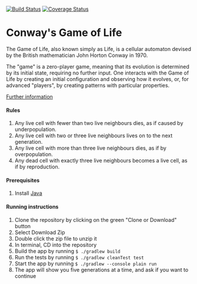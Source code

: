 [![Build Status](https://travis-ci.org/pelensky/GameOfLife.svg?branch=master)](https://travis-ci.org/pelensky/GameOfLife)
[![Coverage Status](https://coveralls.io/repos/github/pelensky/GameOfLife/badge.svg?branch=master)](https://coveralls.io/github/pelensky/GameOfLife?branch=master)

# Conway's Game of Life

The Game of Life, also known simply as Life, is a cellular automaton devised by the British mathematician John Horton Conway in 1970.

The "game" is a zero-player game, meaning that its evolution is determined by its initial state, requiring no further input. One interacts with the Game of Life by creating an initial configuration and observing how it evolves, or, for advanced "players", by creating patterns with particular properties.

[Further information](https://en.wikipedia.org/wiki/Conway%27s_Game_of_Life)

#### Rules 

1. Any live cell with fewer than two live neighbours dies, as if caused by underpopulation.
2. Any live cell with two or three live neighbours lives on to the next generation.
3. Any live cell with more than three live neighbours dies, as if by overpopulation.
4. Any dead cell with exactly three live neighbours becomes a live cell, as if by reproduction.

#### Prerequisites 
1. Install [Java](http://www.oracle.com/technetwork/java/javase/downloads/index.html)

#### Running instructions
1. Clone the repository by clicking on the green "Clone or Download" button
2. Select Download Zip
3. Double click the zip file to unzip it
4. In terminal, CD into the repository
5. Build the app by running `$ ./gradlew build`
6. Run the tests by running `$ ./gradlew cleanTest test`
7. Start the app by running `$ ./gradlew --console plain run`
8. The app will show you five generations at a time, and ask if you want to continue